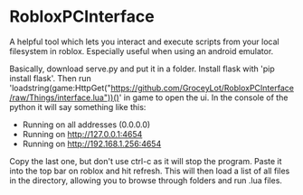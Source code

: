 # RobloxPCInterface

A helpful tool which lets you interact and execute scripts from your local filesystem in roblox. Especially useful when using an android emulator.

Basically, download serve.py and put it in a folder. Install flask with 'pip install flask'. Then run 'loadstring(game:HttpGet("https://github.com/GroceyLot/RobloxPCInterface/raw/Things/interface.lua"))()' in game to open the ui. In the console of the python it will say something like this:

 * Running on all addresses (0.0.0.0)
 * Running on http://127.0.0.1:4654
 * Running on http://192.168.1.256:4654

Copy the last one, but don't use ctrl-c as it will stop the program. Paste it into the top bar on roblox and hit refresh. This will then load a list of all files in the directory, allowing you to browse through folders and run .lua files.
